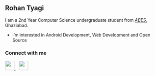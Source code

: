 ## Rohan Tyagi
I am a 2nd Year Computer Science undergraduate student from <a href="abes.ac.in/">_ABES_</a>, Ghaziabad.<br>

- I’m interested in Android Development, Web Development and Open Source

### Connect with me
<p>
  <a href="https://www.linkedin.com/in/rohan-tyagi-333675202">
    <img width="30px" src="https://www.vectorlogo.zone/logos/linkedin/linkedin-icon.svg" />
  </a>&ensp;
  <a href="https://www.instagram.com/tyagi.rohan122/">
    <img width="30px" src="https://www.vectorlogo.zone/logos/instagram/instagram-icon.svg" />
  </a>
</p>
